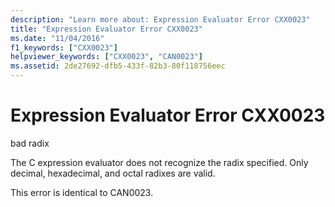 ```yaml
---
description: "Learn more about: Expression Evaluator Error CXX0023"
title: "Expression Evaluator Error CXX0023"
ms.date: "11/04/2016"
f1_keywords: ["CXX0023"]
helpviewer_keywords: ["CXX0023", "CAN0023"]
ms.assetid: 2de27692-dfb5-433f-82b3-80f118756eec
---
```

# Expression Evaluator Error CXX0023

bad radix

The C expression evaluator does not recognize the radix specified. Only decimal, hexadecimal, and octal radixes are valid.

This error is identical to CAN0023.
